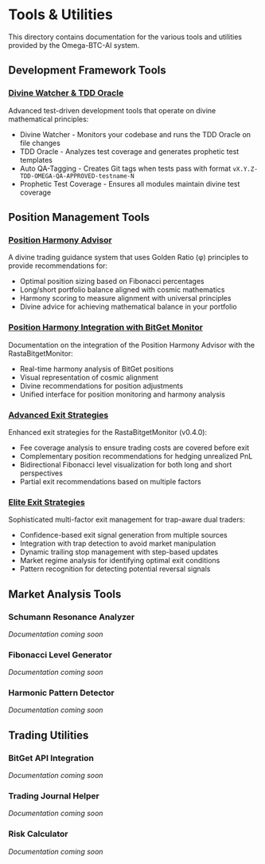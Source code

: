 # Tools & Utilities

This directory contains documentation for the various tools and utilities provided by the Omega-BTC-AI system.

## Development Framework Tools

### [Divine Watcher & TDD Oracle](divine_watcher_tdd_oracle.md)

Advanced test-driven development tools that operate on divine mathematical principles:

- Divine Watcher - Monitors your codebase and runs the TDD Oracle on file changes
- TDD Oracle - Analyzes test coverage and generates prophetic test templates
- Auto QA-Tagging - Creates Git tags when tests pass with format `vX.Y.Z-TDD-OMEGA-QA-APPROVED-testname-N`
- Prophetic Test Coverage - Ensures all modules maintain divine test coverage

## Position Management Tools

### [Position Harmony Advisor](position_harmony.md)

A divine trading guidance system that uses Golden Ratio (φ) principles to provide recommendations for:

- Optimal position sizing based on Fibonacci percentages
- Long/short portfolio balance aligned with cosmic mathematics
- Harmony scoring to measure alignment with universal principles
- Divine advice for achieving mathematical balance in your portfolio

### [Position Harmony Integration with BitGet Monitor](harmony_monitor_integration.md)

Documentation on the integration of the Position Harmony Advisor with the RastaBitgetMonitor:

- Real-time harmony analysis of BitGet positions
- Visual representation of cosmic alignment
- Divine recommendations for position adjustments
- Unified interface for position monitoring and harmony analysis

### [Advanced Exit Strategies](advanced_exit_strategies.md)

Enhanced exit strategies for the RastaBitgetMonitor (v0.4.0):

- Fee coverage analysis to ensure trading costs are covered before exit
- Complementary position recommendations for hedging unrealized PnL
- Bidirectional Fibonacci level visualization for both long and short perspectives
- Partial exit recommendations based on multiple factors

### [Elite Exit Strategies](elite_exit_strategies.md)

Sophisticated multi-factor exit management for trap-aware dual traders:

- Confidence-based exit signal generation from multiple sources
- Integration with trap detection to avoid market manipulation
- Dynamic trailing stop management with step-based updates
- Market regime analysis for identifying optimal exit conditions
- Pattern recognition for detecting potential reversal signals

## Market Analysis Tools

### Schumann Resonance Analyzer

*Documentation coming soon*

### Fibonacci Level Generator

*Documentation coming soon*

### Harmonic Pattern Detector

*Documentation coming soon*

## Trading Utilities

### BitGet API Integration

*Documentation coming soon*

### Trading Journal Helper

*Documentation coming soon*

### Risk Calculator

*Documentation coming soon*
